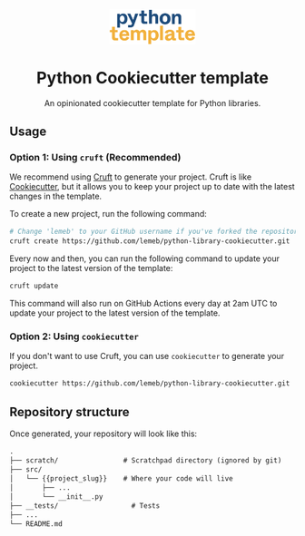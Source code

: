 <div align="center">
    <img alt="Python Cookiecutter template." src="logo.png" style="width: 30%;">
    <h1 align="center">Python Cookiecutter template</h1>
</div>

<p align="center">
    An opinionated cookiecutter template for Python libraries.
</p>

## Usage

### Option 1: Using `cruft` (Recommended)

We recommend using [Cruft](https://cruft.github.io/cruft/) to generate your project. Cruft is like [Cookiecutter](https://cookiecutter.readthedocs.io/en/stable/), but it allows you to keep your project up to date with the latest changes in the template.

To create a new project, run the following command:

```bash
# Change 'lemeb' to your GitHub username if you've forked the repository.
cruft create https://github.com/lemeb/python-library-cookiecutter.git
```

Every now and then, you can run the following command to update your project to the latest version of the template:

```bash
cruft update
```

This command will also run on GitHub Actions every day at 2am UTC to update your project to the latest version of the template.


### Option 2: Using `cookiecutter`

If you don't want to use Cruft, you can use `cookiecutter` to generate your project.

```bash
cookiecutter https://github.com/lemeb/python-library-cookiecutter.git
```

## Repository structure

Once generated, your repository will look like this:

```
.
├── scratch/                # Scratchpad directory (ignored by git)
├── src/                    
│   └── {{project_slug}}    # Where your code will live
│       ├── ...
│       └── __init__.py
├── __tests/                  # Tests
├── ...
└── README.md
```
